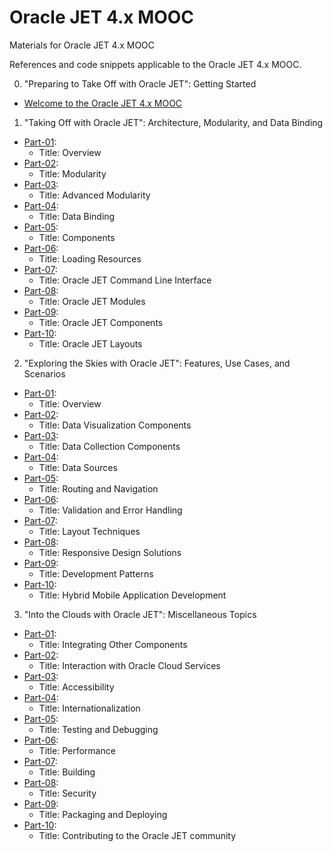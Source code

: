 # Oracle JET 4.x MOOC

Materials for Oracle JET 4.x MOOC

References and code snippets applicable to the Oracle JET 4.x MOOC.

0. "Preparing to Take Off with Oracle JET": Getting Started

  * [Welcome to the Oracle JET 4.x MOOC](WELCOME.md)

1. "Taking Off with Oracle JET": Architecture, Modularity, and Data Binding

  * [Part-01](lesson1/lesson1-part01.md): 
    * Title: Overview 
  * [Part-02](lesson1/lesson1-part02.md):
    * Title: Modularity 
  * [Part-03](lesson1/lesson1-part03.md):
    * Title: Advanced Modularity 
  * [Part-04](lesson1/lesson1-part04.md):
    * Title: Data Binding
  * [Part-05](lesson1/lesson1-part05.md): 
    * Title: Components
  * [Part-06](lesson1/lesson1-part06.md): 
    * Title: Loading Resources
  * [Part-07](lesson1/lesson1-part07.md): 
    * Title: Oracle JET Command Line Interface
  * [Part-08](lesson1/lesson1-part08.md): 
    * Title: Oracle JET Modules
  * [Part-09](lesson1/lesson1-part09.md): 
    * Title: Oracle JET Components
  * [Part-10](lesson1/lesson1-part10.md):
    * Title: Oracle JET Layouts

2. "Exploring the Skies with Oracle JET": Features, Use Cases, and Scenarios
  * [Part-01](lesson2/lesson2-part01.md): 
    * Title: Overview
  * [Part-02](lesson2/lesson2-part02.md): 
    * Title: Data Visualization Components
  * [Part-03](lesson2/lesson2-part03.md): 
    * Title: Data Collection Components
  * [Part-04](lesson2/lesson2-part04.md): 
    * Title: Data Sources
  * [Part-05](lesson2/lesson2-part05.md): 
    * Title: Routing and Navigation
  * [Part-06](lesson2/lesson2-part06.md):
    * Title: Validation and Error Handling
  * [Part-07](lesson2/lesson2-part07.md): 
    * Title: Layout Techniques
  * [Part-08](lesson2/lesson2-part08.md):
    * Title: Responsive Design Solutions
  * [Part-09](lesson2/lesson2-part09.md):
    * Title: Development Patterns
  * [Part-10](lesson2/lesson2-part10.md):
    * Title: Hybrid Mobile Application Development

3. "Into the Clouds with Oracle JET": Miscellaneous Topics
  * [Part-01](lesson3/lesson3-part01.md):
    * Title: Integrating Other Components
  * [Part-02](lesson3/lesson3-part02.md): 
    * Title: Interaction with Oracle Cloud Services
  * [Part-03](lesson3/lesson3-part03.md): 
    * Title: Accessibility
  * [Part-04](lesson3/lesson3-part04.md): 
    * Title: Internationalization
  * [Part-05](lesson3/lesson3-part05.md):  
    * Title: Testing and Debugging
  * [Part-06](lesson3/lesson3-part06.md):  
    * Title: Performance
  * [Part-07](lesson3/lesson3-part07.md):  
    * Title: Building
  * [Part-08](lesson3/lesson3-part08.md):  
    * Title: Security
  * [Part-09](lesson3/lesson3-part09.md):  
    * Title: Packaging and Deploying
  * [Part-10](lesson3/lesson3-part10.md):  
    * Title: Contributing to the Oracle JET community
